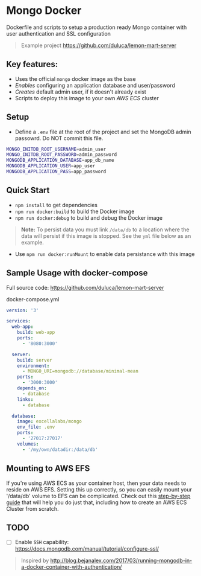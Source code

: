 # Mongo Docker

Dockerfile and scripts to setup a production ready Mongo container with user authentication and SSL configuration

> Example project https://github.com/duluca/lemon-mart-server

## Key features:

* Uses the official `mongo` docker image as the base
* _Enables_ configuring an application database and user/password
* _Creates_ default admin user, if it doesn't already exist
* Scripts to deploy this image to your own _AWS ECS_ cluster

## Setup

* Define a `.env` file at the root of the project and set the MongoDB admin passowrd. Do NOT commit this file.

```Bash
MONGO_INITDB_ROOT_USERNAME=admin_user
MONGO_INITDB_ROOT_PASSWORD=admin_password
MONGODB_APPLICATION_DATABASE=app_db_name
MONGODB_APPLICATION_USER=app_user
MONGODB_APPLICATION_PASS=app_password
```

## Quick Start

* `npm install` to get dependencies
* `npm run docker:build` to build the Docker image
* `npm run docker:debug` to build and debug the Docker image

> **Note:** To persist data you must link `/data/db` to a location where the data will persist if this image is stopped. See the `yml` file below as an example.

* Use `npm run docker:runMount` to enable data persistance with this image

## Sample Usage with docker-compose

Full source code: https://github.com/duluca/lemon-mart-server

docker-compose.yml

```yml
version: '3'

services:
  web-app:
    build: web-app
    ports:
      - '8080:3000'

  server:
    build: server
    environment:
      - MONGO_URI=mongodb://database/minimal-mean
    ports:
      - '3000:3000'
    depends_on:
      - database
    links:
      - database

  database:
    image: excellalabs/mongo
    env_file: .env
    ports:
      - '27017:27017'
    volumes:
      - '/my/own/datadir:/data/db'
```

## Mounting to AWS EFS

If you're using AWS ECS as your container host, then your data needs to reside on AWS EFS. Setting this up correctly, so you can easily mount your '/data/db' volume to EFS can be complicated. Check out this [step-by-step guide](https://gist.github.com/duluca/ebcf98923f733a1fdb6682f111b1a832#file-awc-ecs-access-to-aws-efs-md) that will help you do just that, including how to create an AWS ECS Cluster from scratch.

## TODO

* [ ] Enable `SSH` capability: https://docs.mongodb.com/manual/tutorial/configure-ssl/

> Inspired by http://blog.bejanalex.com/2017/03/running-mongodb-in-a-docker-container-with-authentication/
